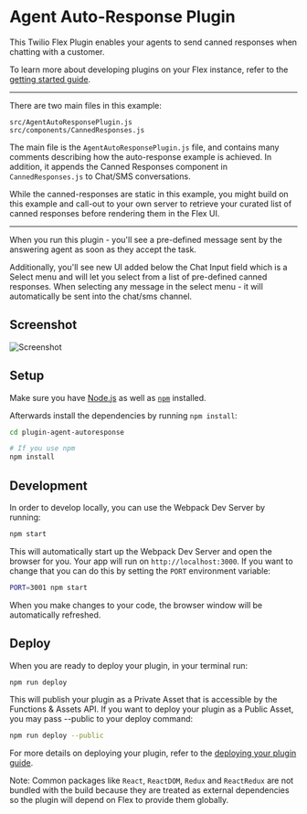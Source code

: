 # Agent Auto-Response Plugin

This Twilio Flex Plugin enables your agents to send canned responses when chatting with a customer.

To learn more about developing plugins on your Flex instance, refer to the [getting started guide](https://www.twilio.com/docs/flex/quickstart/getting-started-plugin).

---

There are two main files in this example:

```
src/AgentAutoResponsePlugin.js
src/components/CannedResponses.js
```

The main file is the `AgentAutoResponsePlugin.js` file, and contains many comments describing how the auto-response example is achieved. In addition, it appends the Canned Responses component in `CannedResponses.js` to Chat/SMS conversations.

While the canned-responses are static in this example, you might build on this example and call-out to your own server to retrieve your curated list of canned responses before rendering them in the Flex UI.

---

When you run this plugin - you'll see a pre-defined message sent by the answering agent as soon as they accept the task.

Additionally, you'll see new UI added below the Chat Input field which is a Select menu and will let you select from a list of pre-defined canned responses. When selecting any message in the select menu - it will automatically be sent into the chat/sms channel.

## Screenshot

![Screenshot](https://indigo-bombay-5783.twil.io/assets/auto-response-canned.png)

## Setup

Make sure you have [Node.js](https://nodejs.org) as well as [`npm`](https://npmjs.com) installed.

Afterwards install the dependencies by running `npm install`:

```bash
cd plugin-agent-autoresponse

# If you use npm
npm install
```

## Development

In order to develop locally, you can use the Webpack Dev Server by running:

```bash
npm start
```

This will automatically start up the Webpack Dev Server and open the browser for you. Your app will run on `http://localhost:3000`. If you want to change that you can do this by setting the `PORT` environment variable:

```bash
PORT=3001 npm start
```

When you make changes to your code, the browser window will be automatically refreshed.

## Deploy

When you are ready to deploy your plugin, in your terminal run:

```bash
npm run deploy
```

This will publish your plugin as a Private Asset that is accessible by the Functions & Assets API. If you want to deploy your plugin as a Public Asset, you may pass --public to your deploy command:

```bash
npm run deploy --public
```

For more details on deploying your plugin, refer to the [deploying your plugin guide](https://www.twilio.com/docs/flex/plugins#deploying-your-plugin).

Note: Common packages like `React`, `ReactDOM`, `Redux` and `ReactRedux` are not bundled with the build because they are treated as external dependencies so the plugin will depend on Flex to provide them globally.
